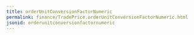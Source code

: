 ```yaml
---
title: orderUnitConversionFactorNumeric
permalink: finance/TradePrice.orderUnitConversionFactorNumeric.html
jsonid: orderunitconversionfactornumeric
---
```

